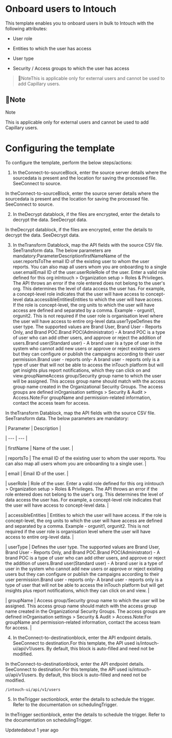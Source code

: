 # Onboard users to Intouch

This template enables you to onboard users in bulk to Intouch with the following attributes:

- User role

- Entities to which the user has access

- User type

- Security / Access groups to which the user has access

> 📘NoteThis is applicable only for external users and cannot be used to add Capillary users.

## 📘Note

Note

This is applicable only for external users and cannot be used to add Capillary users.

# Configuring the template

To configure the template, perform the below steps/actions:

1. In theConnect-to-sourceBlock, enter the source server details where the sourcedata is present and the location for saving the processed file. SeeConnect to source.

In theConnect-to-sourceBlock, enter the source server details where the sourcedata is present and the location for saving the processed file. SeeConnect to source.

2. In theDecrypt datablock, if the files are encrypted, enter the details to decrypt the data. SeeDecrypt data.

In theDecrypt datablock, if the files are encrypted, enter the details to decrypt the data. SeeDecrypt data.

3. In theTransform Datablock, map the API fields with the source CSV file. SeeTransform data. The below parameters are mandatory:ParameterDescriptionfirstNameName of the user.reportsToThe email ID of the existing user to whom the user reports. You can also map all users whom you are onboarding to a single user.emailEmail ID of the user.userRoleRole of the user. Enter a valid role defined for this org inIntouch > Organization setup > Roles & Privileges. The API throws an error if the role entered does not belong to the user's org. This determines the level of data access the user has. For example, a concept-level role indicates that the user will have access to concept-level data.accessibleEntitiesEntities to which the user will have access. If the role is concept-level, the org units to which the user will have access are defined and separated by a comma. Example - orgunit1, orgunit2. This is not required if the user role is organisation level where the user will have access to entire org-level data.userTypeDefines the user type. The supported values are Brand User, Brand User - Reports Only, and Brand POC.Brand POC(Administrator) - A brand POC is a type of user who can add other users, and approve or reject the addition of users.Brand user(Standard user) - A brand user is a type of user in the system who cannot add new users or approve or reject existing users but they can configure or publish the campaigns according to their user permission.Brand user - reports only- A brand user - reports only is a type of user that will not be able to access the inTouch platform but will get insights plus report notifications, which they can click on and view.groupNameAccess group/Security group name to which the user will be assigned. This access group name should match with the access group name created in the Organizational Security Groups. The access groups are defined inOrganisation settings > Security & Audit > Access.Note:For groupName and permission-related information, contact the access team for access.

In theTransform Datablock, map the API fields with the source CSV file. SeeTransform data. The below parameters are mandatory:

| Parameter | Description |

| --- | --- |

| firstName | Name of the user. |

| reportsTo | The email ID of the existing user to whom the user reports. You can also map all users whom you are onboarding to a single user. |

| email | Email ID of the user. |

| userRole | Role of the user. Enter a valid role defined for this org inIntouch > Organization setup > Roles & Privileges. The API throws an error if the role entered does not belong to the user's org. This determines the level of data access the user has. For example, a concept-level role indicates that the user will have access to concept-level data. |

| accessibleEntities | Entities to which the user will have access. If the role is concept-level, the org units to which the user will have access are defined and separated by a comma. Example - orgunit1, orgunit2. This is not required if the user role is organisation level where the user will have access to entire org-level data. |

| userType | Defines the user type. The supported values are Brand User, Brand User - Reports Only, and Brand POC.Brand POC(Administrator) - A brand POC is a type of user who can add other users, and approve or reject the addition of users.Brand user(Standard user) - A brand user is a type of user in the system who cannot add new users or approve or reject existing users but they can configure or publish the campaigns according to their user permission.Brand user - reports only- A brand user - reports only is a type of user that will not be able to access the inTouch platform but will get insights plus report notifications, which they can click on and view. |

| groupName | Access group/Security group name to which the user will be assigned. This access group name should match with the access group name created in the Organizational Security Groups. The access groups are defined inOrganisation settings > Security & Audit > Access.Note:For groupName and permission-related information, contact the access team for access. |



4. In theConnect-to-destinationblock, enter the API endpoint details. SeeConnect to destination.For this template, the API used is/intouch-ui/api/v1/users. By default, this block is auto-filled and need not be modified.

In theConnect-to-destinationblock, enter the API endpoint details. SeeConnect to destination.For this template, the API used is/intouch-ui/api/v1/users. By default, this block is auto-filled and need not be modified.

`/intouch-ui/api/v1/users`

5. In theTrigger sectionblock, enter the details to schedule the trigger. Refer to the documentation on schedulingTrigger.

In theTrigger sectionblock, enter the details to schedule the trigger. Refer to the documentation on schedulingTrigger.

Updatedabout 1 year ago